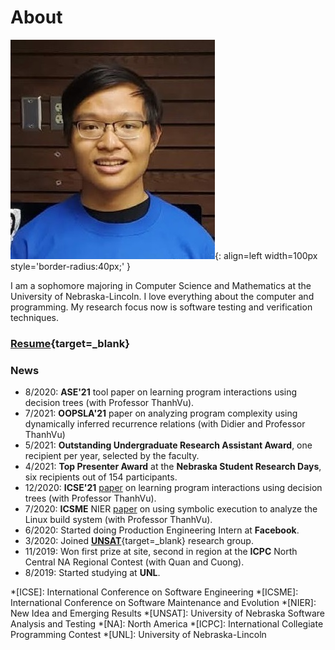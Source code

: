 # About

![Profile Photo](images/profile-photo.jpg){: align=left width=100px style='border-radius:40px;' }

I am a sophomore majoring in Computer Science and Mathematics at the University of Nebraska-Lincoln. 
I love everything about the computer and programming.
My research focus now is software testing and verification techniques.

<div style="clear:both"></div>

### [Resume](resume/2021_short_cv.pdf){target=_blank}

### News
- 8/2020: **ASE'21** tool paper on learning program interactions using decision trees (with Professor ThanhVu).
- 7/2021: **OOPSLA'21** paper on analyzing program complexity using dynamically inferred recurrence relations (with Didier and Professor ThanhVu)
- 5/2021: **Outstanding Undergraduate Research Assistant Award**, one recipient per year, selected by the faculty.
- 4/2021: **Top Presenter Award** at the **Nebraska Student Research Days**, six recipients out of 154 participants.
- 12/2020: **ICSE'21** [paper](https://arxiv.org/abs/2102.06872) on learning program interactions using decision trees (with Professor ThanhVu).
- 7/2020: **ICSME** NIER [paper](https://ieeexplore.ieee.org/abstract/document/9240705) on using symbolic execution to analyze the Linux build system (with Professor ThanhVu).
- 6/2020: Started doing Production Engineering Intern at **Facebook**.
- 3/2020: Joined [**UNSAT**](https://nguyenthanhvuh.github.io/research/group/){target=_blank} research group.
- 11/2019: Won first prize at site, second in region at the **ICPC** North Central NA Regional Contest (with Quan and Cuong).
- 8/2019: Started studying at **UNL**.

*[ICSE]: International Conference on Software Engineering
*[ICSME]: International Conference on Software Maintenance and Evolution
*[NIER]: New Idea and Emerging Results
*[UNSAT]: University of Nebraska Software Analysis and Testing
*[NA]: North America
*[ICPC]: International Collegiate Programming Contest
*[UNL]: University of Nebraska-Lincoln
